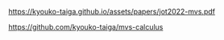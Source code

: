https://kyouko-taiga.github.io/assets/papers/jot2022-mvs.pdf

https://github.com/kyouko-taiga/mvs-calculus